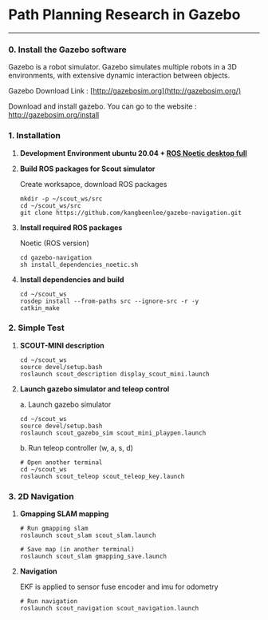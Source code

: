 # Path Planning Research in Gazebo
---

### **0. Install the Gazebo software**

Gazebo is a robot simulator. Gazebo simulates multiple robots in a 3D environments, with extensive dynamic interaction between objects.

Gazebo Download Link : [http://gazebosim.org](http://gazebosim.org/)

Download and install gazebo. You can go to the website : http://gazebosim.org/install

### **1. Installation**

1. **Development Environment ubuntu 20.04 + [ROS Noetic desktop full](http://wiki.ros.org/noetic/Installation/Ubuntu)**

2. **Build ROS packages for Scout simulator**
    
    Create worksapce, download ROS packages
    ```
    mkdir -p ~/scout_ws/src
    cd ~/scout_ws/src
    git clone https://github.com/kangbeenlee/gazebo-navigation.git
    ```

3.  **Install required ROS packages**
    
    Noetic (ROS version)
    ```
    cd gazebo-navigation
    sh install_dependencies_noetic.sh
    ```

4. **Install dependencies and build**
    ```
    cd ~/scout_ws
    rosdep install --from-paths src --ignore-src -r -y
    catkin_make
    ```

### **2. Simple Test**

1. **SCOUT-MINI description**

    ```
    cd ~/scout_ws
    source devel/setup.bash
    roslaunch scout_description display_scout_mini.launch 
    ```

2. **Launch gazebo simulator and teleop control**
    
    a. Launch gazebo simulator
    ```
    cd ~/scout_ws
    source devel/setup.bash
    roslaunch scout_gazebo_sim scout_mini_playpen.launch
    ```

    b. Run teleop controller (w, a, s, d)
        
    ```
    # Open another terminal
    cd ~/scout_ws
    roslaunch scout_teleop scout_teleop_key.launch 
    ```

### **3. 2D Navigation**

1. **Gmapping SLAM mapping**
    
    ```
    # Run gmapping slam
    roslaunch scout_slam scout_slam.launch
    ```
    ```
    # Save map (in another terminal)
    roslaunch scout_slam gmapping_save.launch
    ```

2. **Navigation**

    EKF is applied to sensor fuse encoder and imu for odometry
    
    ```
    # Run navigation
    roslaunch scout_navigation scout_navigation.launch
    ```